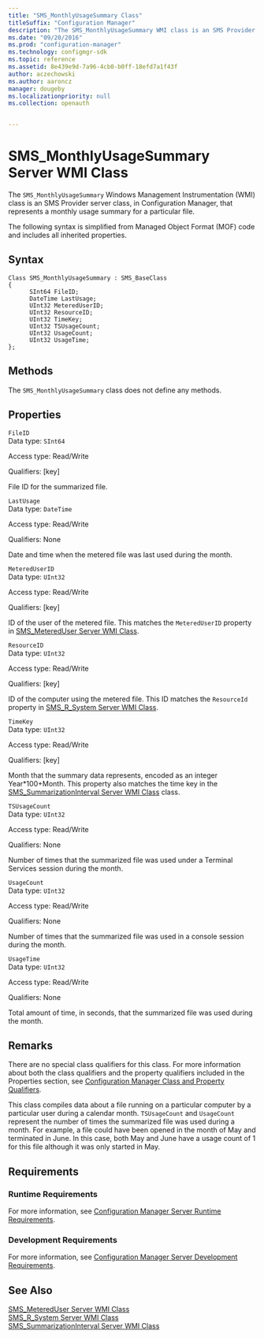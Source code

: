 ```yaml
---
title: "SMS_MonthlyUsageSummary Class"
titleSuffix: "Configuration Manager"
description: "The SMS_MonthlyUsageSummary WMI class is an SMS Provider server class that represents a monthly usage summary for a particular file."
ms.date: "09/20/2016"
ms.prod: "configuration-manager"
ms.technology: configmgr-sdk
ms.topic: reference
ms.assetid: 8e439e9d-7a96-4cb0-b0ff-18efd7a1f43f
author: aczechowski
ms.author: aaroncz
manager: dougeby
ms.localizationpriority: null
ms.collection: openauth


---
```

# SMS_MonthlyUsageSummary Server WMI Class
The `SMS_MonthlyUsageSummary` Windows Management Instrumentation (WMI) class is an SMS Provider server class, in Configuration Manager, that represents a monthly usage summary for a particular file.  

 The following syntax is simplified from Managed Object Format (MOF) code and includes all inherited properties.  

## Syntax  

```  
Class SMS_MonthlyUsageSummary : SMS_BaseClass  
{  
      SInt64 FileID;  
      DateTime LastUsage;  
      UInt32 MeteredUserID;  
      UInt32 ResourceID;  
      UInt32 TimeKey;  
      UInt32 TSUsageCount;  
      UInt32 UsageCount;  
      UInt32 UsageTime;  
};  
```  

## Methods  
 The `SMS_MonthlyUsageSummary` class does not define any methods.  

## Properties  
 `FileID`  
 Data type: `SInt64`  

 Access type: Read/Write  

 Qualifiers: [key]  

 File ID for the summarized file.  

 `LastUsage`  
 Data type: `DateTime`  

 Access type: Read/Write  

 Qualifiers: None  

 Date and time when the metered file was last used during the month.  

 `MeteredUserID`  
 Data type: `UInt32`  

 Access type: Read/Write  

 Qualifiers: [key]  

 ID of the user of the metered file. This matches the `MeteredUserID` property in [SMS_MeteredUser Server WMI Class](../../../develop/reference/apps/sms_metereduser-server-wmi-class.md).  

 `ResourceID`  
 Data type: `UInt32`  

 Access type: Read/Write  

 Qualifiers: [key]  

 ID of the computer using the metered file. This ID matches the `ResourceId` property in [SMS_R_System Server WMI Class](../../../develop/reference/core/clients/manage/sms_r_system-server-wmi-class.md).  

 `TimeKey`  
 Data type: `UInt32`  

 Access type: Read/Write  

 Qualifiers: [key]  

 Month that the summary data represents, encoded as an integer Year*100+Month. This property also matches the time key in the [SMS_SummarizationInterval Server WMI Class](../../../develop/reference/apps/sms_summarizationinterval-server-wmi-class.md) class.  

 `TSUsageCount`  
 Data type: `UInt32`  

 Access type: Read/Write  

 Qualifiers: None  

 Number of times that the summarized file was used under a Terminal Services session during the month.  

 `UsageCount`  
 Data type: `UInt32`  

 Access type: Read/Write  

 Qualifiers: None  

 Number of times that the summarized file was used in a console session during the month.  

 `UsageTime`  
 Data type: `UInt32`  

 Access type: Read/Write  

 Qualifiers: None  

 Total amount of time, in seconds, that the summarized file was used during the month.  

## Remarks  
 There are no special class qualifiers for this class. For more information about both the class qualifiers and the property qualifiers included in the Properties section, see [Configuration Manager Class and Property Qualifiers](../../../develop/reference/misc/class-and-property-qualifiers.md).  

 This class compiles data about a file running on a particular computer by a particular user during a calendar month. `TSUsageCount` and `UsageCount` represent the number of times the summarized file was used during a month. For example, a file could have been opened in the month of May and terminated in June. In this case, both May and June have a usage count of 1 for this file although it was only started in May.  

## Requirements  

### Runtime Requirements  
 For more information, see [Configuration Manager Server Runtime Requirements](../../../develop/core/reqs/server-runtime-requirements.md).  

### Development Requirements  
 For more information, see [Configuration Manager Server Development Requirements](../../../develop/core/reqs/server-development-requirements.md).  

## See Also  
 [SMS_MeteredUser Server WMI Class](../../../develop/reference/apps/sms_metereduser-server-wmi-class.md)   
 [SMS_R_System Server WMI Class](../../../develop/reference/core/clients/manage/sms_r_system-server-wmi-class.md)   
 [SMS_SummarizationInterval Server WMI Class](../../../develop/reference/apps/sms_summarizationinterval-server-wmi-class.md)
